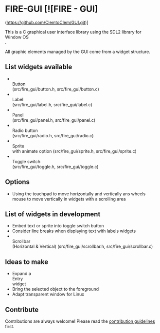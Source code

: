 # FIRE-GUI [![FIRE - GUI]

(https://github.com/ClemtoClem/GUI.git)]

This is a C graphical user interface library using the SDL2 library for <br>Window OS</br>.

All graphic elements managed by the GUI come from a widget structure.

## List widgets available

-   <br>Button</br> (src/fire_gui/button.h, src/fire_gui/button.c)
-   <br>Label</br> (src/fire_gui/label.h, src/fire_gui/label.c)
-   <br>Panel</br> (src/fire_gui/panel.h, src/fire_gui/panel.c)
-   <br>Radio button</br> (src/fire_gui/radio.h, src/fire_gui/radio.c)
-   <br>Sprite</br> with animate option (src/fire_gui/sprite.h, src/fire_gui/sprite.c)
-   <br>Toggle switch</br> (src/fire_gui/toggle.h, src/fire_gui/toggle.c)

## Options

-   Using the touchpad to move horizontally and vertically ans wheels mouse to move vertically in widgets with a scrolling area

## List of widgets in development

-   Embed text or sprite into toggle switch button
-   Consider line breaks when displaying text with labels widgets
-   <br>Scrollbar</br> (Horizontal & Vertical) (src/fire_gui/scrollbar.h, src/fire_gui/scrollbar.c)

## Ideas to make

-   Expand a <br>Entry</br> widget
-   Bring the selected object to the foreground
-   Adapt transparent window for Linux

## Contribute

Contributions are always welcome!
Please read the [contribution guidelines](contributing.md) first.
